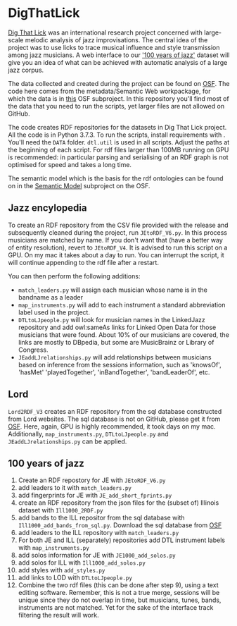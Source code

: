 # DigThatLick
[Dig That Lick](/http://dig-that-lick.eecs.qmul.ac.uk/index.html) was an international research project concerned with large-scale melodic analysis of jazz improvisations. The central idea of the project was to use licks to trace musical influence and style transmission among jazz musicians. A web interface to our ['100 years of jazz'](/https://dig-that-lick.hfm-weimar.de/similarity_search/search?id=1179&group_by=n_gram) dataset will give you an idea of what can be achieved with automatic analysis of a large jazz corpus.

The data collected and created during the project can be found on [OSF](/https://osf.io/buxvr/). The code here comes from the metadata/Semantic Web workpackage, for which the data is in [this](/https://osf.io/rqk7z/) OSF subproject. In this repository you'll find most of the data that you need to run the scripts, yet larger files are not allowed on GitHub.

The code creates RDF repositories for the datasets in Dig That Lick project. All the code is in Python 3.7.3. To run the scripts, install requirements with . You'll need the `DATA` folder. `dtl.util` is used in all scripts. Adjust the paths at the beginning of each script. For rdf files larger than 100MB running on GPU is recommended: in particular parsing and serialising of an RDF graph is not optimised for speed and takes a long time.

The semantic model which is the basis for the rdf ontologies can be found on in the [Semantic Model](/https://osf.io/39q2d/) subproject on the OSF.

## Jazz encylopedia
To create an RDF repository from the CSV file provided with the release and subsequently cleaned during the project, run `JEtoRDF_V6.py`. In this process musicians are matched by name. If you don't want that (have a better way of entity resolution), revert to `JEtoRDF_V4`. It is advised to run this script on a GPU. On my mac it takes about a day to run. You can interrupt the script, it will continue appending to the rdf file after a restart.

You can then perform the following additions:

- `match_leaders.py` will assign each musician whose name is in the bandname as a leader
- `map_instruments.py` will add to each instrument a standard abbreviation label used in the project. 
- `DTLtoLJpeople.py` will look for musician names in the LinkedJazz repository and add owl:sameAs links for Linked Open Data for those musicians that were found. About 10% of our musicians are covered, the links are mostly to DBpedia, but some are MusicBrainz or Library of Congress.
- `JEaddLJrelationships.py` will add relationships between musicians based on inference from the sessions information, such as 'knowsOf', 'hasMet' 'playedTogether', 'inBandTogether', 'bandLeaderOf', etc.

## Lord
`Lord2RDF_V3` creates an RDF repository from the sql database constructed from Lord websites. The sql database is not on GitHub, please get it from [OSF](/https://osf.io/cy83b/). Here, again, GPU is highly recommended, it took days on my mac. Additionally, `map_instruments.py`, `DTLtoLJpeople.py` and `JEaddLJrelationships.py` can be applied.

## 100 years of jazz
1. Create an RDF repostory for JE with `JEtoRDF_V6.py`
2. add leaders to it with `match_leaders.py`
3. add fingerprints for JE with `JE_add_short_fprints.py`
4. create an RDF repository from the json files for the (subset of) Illinois dataset with `Ill1000_2RDF.py`
5. add bands to the ILL repositor from the sql database with `Ill1000_add_bands_from_sql.py`. Download the sql database from [OSF](/https://osf.io/cy83b/)
6. add leaders to the ILL repository with `match_leaders.py`
7. For both JE and ILL (separately) repositories add DTL instrument labels with `map_instruments.py`
8. add solos information for JE with `JE1000_add_solos.py`
9. add solos for ILL with `Ill1000_add_solos.py`
10. add styles with `add_styles.py`
11. add links to LOD with `DTLtoLJpeople.py`
12. Combine the two rdf files (this can be done after step 9), using a text editing software. Remember, this is not a true merge, sessions will be unique since they do not overlap in time, but musicians, tunes, bands, instruments are not matched. Yet for the sake of the interface track filtering the result will work.

